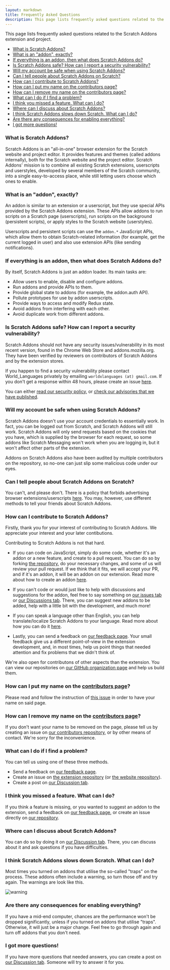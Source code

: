 ```yaml
---
layout: markdown
title: Frequently Asked Questions
description: This page lists frequently asked questions related to the Scratch Addons extension and project.
---
```


<script defer src="/assets/js/faq.js"></script>

This page lists frequently asked questions related to the Scratch Addons extension and project.

- [What is Scratch Addons?](#what-is-scratch-addons)
- [What is an "addon", exactly?](#what-is-an-addon-exactly)
- [If everything is an addon, then what does Scratch Addons do?](#if-everything-is-an-addon-then-what-does-scratch-addons-do)
- [Is Scratch Addons safe? How can I report a security vulnerability?](#is-scratch-addons-safe-how-can-i-report-a-security-vulnerability)
- [Will my account be safe when using Scratch Addons?](#will-my-account-be-safe-when-using-scratch-addons)
- [Can I tell people about Scratch Addons on Scratch?](#can-i-tell-people-about-scratch-addons-on-scratch)
- [How can I contribute to Scratch Addons?](#how-can-i-contribute-to-scratch-addons)
- [How can I put my name on the contributors page?](#how-can-i-put-my-name-on-the-contributors-page)
- [How can I remove my name on the contributors page?](#how-can-i-remove-my-name-on-the-contributors-page)
- [What can I do if I find a problem?](#what-can-i-do-if-i-find-a-problem)
- [I think you missed a feature. What can I do?](#i-think-you-missed-a-feature-what-can-i-do)
- [Where can I discuss about Scratch Addons?](#where-can-i-discuss-about-scratch-addons)
- [I think Scratch Addons slows down Scratch. What can I do?](#i-think-scratch-addons-slows-down-scratch-what-can-i-do)
- [Are there any consequences for enabling everything?](#are-there-any-consequences-for-enabling-everything)
- [I got more questions!](#i-got-more-questions)

### What is Scratch Addons?

Scratch Addons is an "all-in-one" browser extension for the Scratch website and project editor. It provides features and themes (called addons internally), both for the Scratch website and the project editor. Scratch Addons' mission is to combine all existing Scratch extensions, userscripts and userstyles, developed by several members of the Scratch community, into a single easy-to-access place, while still letting users choose which ones to enable.

### What is an "addon", exactly?

An addon is similar to an extension or a userscript, but they use special APIs provided by the Scratch Addons extension. These APIs allow addons to run scripts on a Scratch page (userscripts), run scripts on the background (persistent scripts), or apply styles to the Scratch website (userstyles).

Userscripts and persistent scripts can use the `addon.*` JavaScript APIs, which allow them to obtain Scratch-related information (for example, get the current logged in user) and also use extension APIs (like sending notifications).

### If everything is an addon, then what does Scratch Addons do?

By itself, Scratch Addons is just an addon loader. Its main tasks are:

- Allow users to enable, disable and configure addons.
- Run addons and provide APIs to them.
- Provide global state to addons (for example, the addon.auth API).
- Pollute prototypes for use by addon userscripts.
- Provide ways to access and modify Redux state.
- Avoid addons from interfering with each other.
- Avoid duplicate work from different addons.

### Is Scratch Addons safe? How can I report a security vulnerability?

Scratch Addons should not have any security issues/vulnerability in its most recent version, found in the Chrome Web Store and addons.mozilla.org. They have been verified by reviewers on contributors of Scratch Addons and by the extension stores.

If you happen to find a security vulnerability please contact World_Languages privately by emailing `worldxlanguages (at) gmail.com`. If you don't get a response within 48 hours, please create an issue [here](https://github.com/ScratchAddons/ScratchAddons/issues/).

You can either [read our security policy](https://github.com/ScratchAddons/ScratchAddons/security/policy), or [check our advisories that we have published](https://github.com/ScratchAddons/ScratchAddons/security/advisories?state=published).

### Will my account be safe when using Scratch Addons?

Scratch Addons doesn't use your account credentials to essentially work. In fact, you can be logged out from Scratch, and Scratch Addons will still work. Scratch Addons will only send requests based on the cookies that you have, which is supplied by the browser for each request, so some addons like Scratch Messaging won't work when you are logging in, but it won't affect other parts of the extension.

Addons on Scratch Addons also have been audited by multiple contributors on the repository, so no-one can just slip some malicious code under our eyes.

### Can I tell people about Scratch Addons on Scratch?

You can't, and please don't. There is a policy that forbids advertising browser extensions/userscripts [here](https://scratch.mit.edu/discuss/post/2907564/). You may, however, use different methods to tell your friends about Scratch Addons.

### How can I contribute to Scratch Addons?

Firstly, thank you for your interest of contributing to Scratch Addons. We appreciate your interest and your later contibutions. 

Contributing to Scratch Addons is not that hard.

- If you can code on JavaScript, simply do some code, whether it's an addon or a new feature, and create to a pull request. You can do so by forking [the repository](https://github.com/ScratchAddons/ScratchAddons/), do your necessary changes, and some of us will review your pull request. If we think that it fits, we will accept your PR, and if it's an addon, it will be an addon on our extension. Read more about how to create an addon [here](https://github.com/ScratchAddons/ScratchAddons/wiki/Creating-an-addon).

- If you can't code or would just like to help with discussions and suggestions for the addon, feel free to say something on [our issues tab](https://github.com/ScratchAddons/ScratchAddons/issues) or [our Discussions tab](https://github.com/ScratchAddons/ScratchAddons/discussions). There, you can suggest new addons to be added, help with a little bit with the development, and much more!

- If you can speak a language other than English, you can help translate/localize Scratch Addons to your language. Read more about how you can do it [here](https://github.com/ScratchAddons/ScratchAddons/wiki/Localization). <!-- TODO -->

- Lastly, you can send a feedback on [our feedback page](https://scratchaddons.com/feedback). Your small feedback give us a different point-of-view in the extension development, and, in most times, help us point things that needed attention and fix problems that we didn't think of.

We're also open for contributons of other aspects than the extension. You can view our repositories on [our GitHub organization page](https://github.com/ScratchAddons) and help us build them.

### How can I put my name on the [contributors page](contributors.html)?

Please read and follow the instruction of [this issue](https://github.com/ScratchAddons/contributors/issues/12) in order to have your name on said page.

### How can I remove my name on the [contributors page](contributors.html)?

If you don't want your name to be removed on the page, please tell us by creating an issue on [our contributors repository](https://github.com/ScratchAddons/contributors/issues/), or by other means of contact. We're sorry for the inconvenience.

### What can I do if I find a problem?

You can tell us using one of these three methods.

- Send a feedback on [our feedback page](https://scratchaddons.com/feedback).
- Create an issue on [the extension repository](https://github.com/ScratchAddons/ScratchAddons/issues) (or [the website repository](https://github.com/ScratchAddons/website/issues)).
- Create a post on [our Discussion tab](https://github.com/ScratchAddons/ScratchAddons/discussions).

### I think you missed a feature. What can I do?

If you think a feature is missing, or you wanted to suggest an addon to the extension, send a feedback on [our feedback page](https://scratchaddons.com/feedback), or create an issue directly on [our repository](https://github.com/ScratchAddons/ScratchAddons/issues).

### Where can I discuss about Scratch Addons?

You can do so by doing it on [our Discussion tab](https://github.com/ScratchAddons/ScratchAddons/discussions). There, you can discuss about it and ask questions if you have difficulties.

### I think Scratch Addons slows down Scratch. What can I do?

Most times you turned on addons that utilise the so-called "traps" on the process. These addons often include a warning, so turn those off and try again. The warnings are look like this.

![warning](/assets/images/faq/warning.png)

### Are there any consequences for enabling everything?

If you have a mid-end computer, chances are the performance won't be dropped significantly, unless if you turned on addons that utilise "traps". Otherwise, it will just be a major change. Feel free to go through again and turn off addons that you don't need.

### I got more questions!

If you have more questions that needed answers, you can create a post on [our Discussion tab](https://github.com/ScratchAddons/ScratchAddons/discussions). Someone will try to answer it for you.
